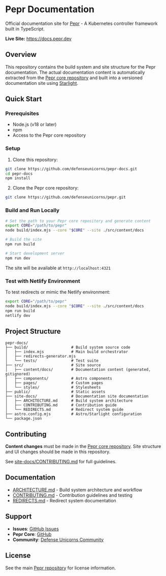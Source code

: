 # Pepr Documentation

Official documentation site for [Pepr](https://github.com/defenseunicorns/pepr) - A Kubernetes controller framework built in TypeScript.

**Live Site:** <https://docs.pepr.dev>

## Overview

This repository contains the build system and site structure for the Pepr documentation. The actual documentation content is automatically extracted from the [Pepr core repository](https://github.com/defenseunicorns/pepr) and built into a versioned documentation site using [Starlight](https://starlight.astro.build).

## Quick Start

### Prerequisites

- Node.js (v18 or later)
- npm
- Access to the Pepr core repository

### Setup

1. Clone this repository:

```bash
git clone https://github.com/defenseunicorns/pepr-docs.git
cd pepr-docs
npm install
```

2. Clone the Pepr core repository:

```bash
git clone https://github.com/defenseunicorns/pepr.git
```

### Build and Run Locally

```bash
# Set the path to your Pepr core repository and generate content
export CORE="/path/to/pepr"
node build/index.mjs --core "$CORE" --site ./src/content/docs

# Build the site
npm run build

# Start development server
npm run dev
```

The site will be available at `http://localhost:4321`

### Test with Netlify Environment

To test redirects or mimic the Netlify environment:

```bash
export CORE="/path/to/pepr"
node build/index.mjs --core "$CORE" --site ./src/content/docs
npm run build
netlify dev
```

## Project Structure

```text
pepr-docs/
├── build/                   # Build system source code
│   ├── index.mjs            # Main build orchestrator
│   ├── redirects-generator.mjs
│   └── tests/               # Test suite
├── src/                     # Site source
│   ├── content/docs/        # Documentation content (generated, gitignored)
│   ├── components/          # Astro components
│   ├── pages/               # Custom pages
│   └── styles/              # Stylesheets
├── public/                  # Static assets
├── site-docs/               # Documentation site documentation
│   ├── ARCHITECTURE.md      # Build system architecture
│   ├── CONTRIBUTING.md      # Contribution guide
│   └── REDIRECTS.md         # Redirect system guide
├── astro.config.mjs         # Astro/Starlight configuration
└── package.json
```

## Contributing

**Content changes** must be made in the [Pepr core repository](https://github.com/defenseunicorns/pepr). Site structure and UI changes should be made in this repository.

See [site-docs/CONTRIBUTING.md](site-docs/CONTRIBUTING.md) for full guidelines.

## Documentation

- [ARCHITECTURE.md](site-docs/ARCHITECTURE.md) - Build system architecture and workflow
- [CONTRIBUTING.md](site-docs/CONTRIBUTING.md) - Contribution guidelines and testing
- [REDIRECTS.md](site-docs/REDIRECTS.md) - Redirect system documentation

## Support

- **Issues**: [GitHub Issues](https://github.com/defenseunicorns/pepr-docs/issues)
- **Pepr Core**: [GitHub](https://github.com/defenseunicorns/pepr)
- **Community**: [Defense Unicorns Community](https://github.com/defenseunicorns/pepr/discussions)

## License

See the main [Pepr repository](https://github.com/defenseunicorns/pepr) for license information.
